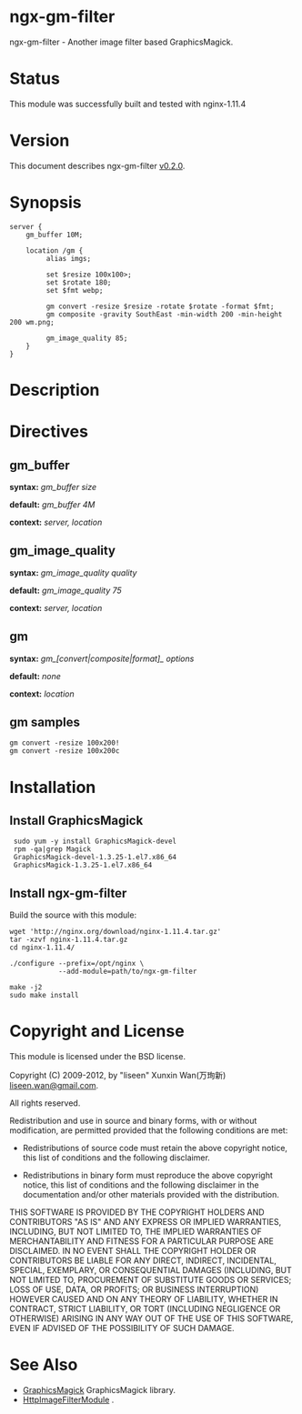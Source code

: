 ngx-gm-filter
=============

ngx-gm-filter - Another image filter based GraphicsMagick.

Status
======

This module was successfully built and tested with nginx-1.11.4


Version
=======

This document describes ngx-gm-filter [v0.2.0](https://github.com/liseen/ngx-gm-filter/tags).


Synopsis
========

```
server {
    gm_buffer 10M;

    location /gm {
         alias imgs;

         set $resize 100x100>;
         set $rotate 180;
         set $fmt webp;

         gm convert -resize $resize -rotate $rotate -format $fmt;
         gm composite -gravity SouthEast -min-width 200 -min-height 200 wm.png;

         gm_image_quality 85;
    }
}
```

Description
===========

Directives
==========

gm_buffer
--------------
**syntax:** *gm_buffer size*

**default:** *gm_buffer 4M*

**context:** *server, location*


gm_image_quality
--------------
**syntax:** *gm_image_quality quality*

**default:** *gm_image_quality 75*

**context:** *server, location*

gm
--------------
**syntax:** *gm_[convert|composite|format]_ options*

**default:** *none*

**context:** *location*

gm samples
--------------

```
gm convert -resize 100x200!
gm convert -resize 100x200c
```


Installation
============

Install GraphicsMagick
------------


     sudo yum -y install GraphicsMagick-devel
     rpm -qa|grep Magick
     GraphicsMagick-devel-1.3.25-1.el7.x86_64
     GraphicsMagick-1.3.25-1.el7.x86_64

Install ngx-gm-filter
------------

Build the source with this module:

    wget 'http://nginx.org/download/nginx-1.11.4.tar.gz'
    tar -xzvf nginx-1.11.4.tar.gz
    cd nginx-1.11.4/

    ./configure --prefix=/opt/nginx \
				--add-module=path/to/ngx-gm-filter

    make -j2
    sudo make install


Copyright and License
=====================

This module is licensed under the BSD license.

Copyright (C) 2009-2012, by "liseen" Xunxin Wan(万珣新) <liseen.wan@gmail.com>.

All rights reserved.

Redistribution and use in source and binary forms, with or without modification, are permitted provided that the following conditions are met:

* Redistributions of source code must retain the above copyright notice, this list of conditions and the following disclaimer.

* Redistributions in binary form must reproduce the above copyright notice, this list of conditions and the following disclaimer in the documentation and/or other materials provided with the distribution.

THIS SOFTWARE IS PROVIDED BY THE COPYRIGHT HOLDERS AND CONTRIBUTORS "AS IS" AND ANY EXPRESS OR IMPLIED WARRANTIES, INCLUDING, BUT NOT LIMITED TO, THE IMPLIED WARRANTIES OF MERCHANTABILITY AND FITNESS FOR A PARTICULAR PURPOSE ARE DISCLAIMED. IN NO EVENT SHALL THE COPYRIGHT HOLDER OR CONTRIBUTORS BE LIABLE FOR ANY DIRECT, INDIRECT, INCIDENTAL, SPECIAL, EXEMPLARY, OR CONSEQUENTIAL DAMAGES (INCLUDING, BUT NOT LIMITED TO, PROCUREMENT OF SUBSTITUTE GOODS OR SERVICES; LOSS OF USE, DATA, OR PROFITS; OR BUSINESS INTERRUPTION) HOWEVER CAUSED AND ON ANY THEORY OF LIABILITY, WHETHER IN CONTRACT, STRICT LIABILITY, OR TORT (INCLUDING NEGLIGENCE OR OTHERWISE) ARISING IN ANY WAY OUT OF THE USE OF THIS SOFTWARE, EVEN IF ADVISED OF THE POSSIBILITY OF SUCH DAMAGE.


See Also
========

* [GraphicsMagick](http://www.graphicsmagick.org/)  GraphicsMagick library.
* [HttpImageFilterModule](http://wiki.nginx.org/HttpImageFilterModule) .
